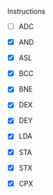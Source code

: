 Instructions

- [ ] ADC
- [x] AND
- [x] ASL
- [X] BCC
- [X] BNE

- [X] DEX
- [X] DEY


- [x] LDA



- [x] STA
- [x] STX

- [x] CPX